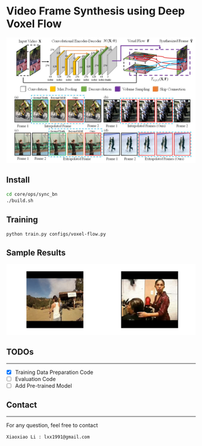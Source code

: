 # Video Frame Synthesis using Deep Voxel Flow

<img src='./assets/demo_teaser.jpg' width=800>

## Install
```bash
cd core/ops/sync_bn
./build.sh
```

## Training
```bash
python train.py configs/voxel-flow.py
```

## Sample Results
<img src='./assets/demo.gif' width=800>

## TODOs
----------------
  - [x] Training Data Preparation Code
  - [ ] Evaluation Code
  - [ ] Add Pre-trained Model

## Contact
----------------
For any question, feel free to contact
```
Xiaoxiao Li : lxx1991@gmail.com
```
